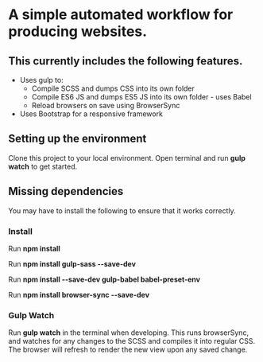 # A simple automated workflow for producing websites.

## This currently includes the following features.

- Uses gulp to:
  - Compile SCSS and dumps CSS into its own folder
  - Compile ES6 JS and dumps ES5 JS into its own folder - uses Babel
  - Reload browsers on save using BrowserSync
- Uses Bootstrap for a responsive framework

## Setting up the environment

Clone this project to your local environment.
Open terminal and run **gulp watch** to get started.

## Missing dependencies

You may have to install the following to ensure that it works correctly.

### Install
Run **npm install**

Run **npm install gulp-sass --save-dev**

Run **npm install --save-dev gulp-babel babel-preset-env**

Run **npm install browser-sync --save-dev**

### Gulp Watch

Run **gulp watch** in the terminal when developing. This runs browserSync, and watches for any changes to the SCSS and compiles it into regular CSS.
The browser will refresh to render the new view upon any saved change.
